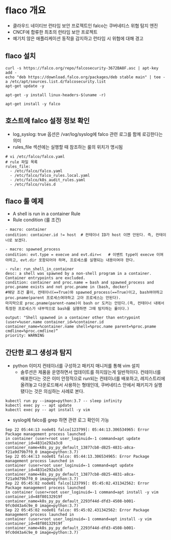 # flaco 개요
- 클라우드 네이티브 런타임 보안 프로젝트인 falco는 쿠버네티스 위협 탐지 엔진
- CNCF에 합류한 최초의 런타임 보안 프로젝트
- 예기치 않은 애플리케이션 동작을 감지하고 런타임 시 위협에 대해 경고

## flaco 설치
```
curl -s https://falco.org/repo/falcosecurity-3672BA8F.asc | apt-key add -
echo "deb https://download.falco.org/packages/deb stable main" | tee -a /etc/apt/sources.list.d/falcosecurity.list
apt-get update -y

apt-get -y install linux-headers-$(uname -r)

apt-get install -y falco
```

## 호스트에 falco 설정 정보 확인
- log_syslog: true 옵션은 /var/log/syslog에 falco 관련 로그를 함께 로깅한다는 의미
- rules_file 섹션에는 실행할 때 참조하는 룰의 위치가 명시됨 
```
# vi /etc/falco/falco.yaml
# rule 파일 목록
rules_file:
  - /etc/falco/falco.yaml
  - /etc/falco/falco_rules.local.yaml
  - /etc/falco/k8s_audit_rules.yaml
  - /etc/falco/rules.d
```

## flaco 룰 예제
- A shell is run in a container Rule
- Rule condition (룰 조건)
```
- macro: container  
condition: container.id != host  # 컨테이너 ID가 host 이면 안된다. 즉, 컨테이너로 보겠다.

- macro: spawned_process   
condition: evt.type = execve and evt.dir=<   # 이벤트 type이 execve 이여야하고, evt.dir 포함되어야 하며, 프로세스를 실행되는 내용이여야 한다.

- rule: run_shell_in_container
desc: a shell was spawned by a non-shell program in a container. Container entrypoints are excluded.
condition: container and proc.name = bash and spawned_process and proc.pname exists and not proc.pname in (bash, docker) 
#해당 조건 풀이, 컨테이너(==True)와 spawned_process(==True)이고, bash여야하고 proc.pname(parent 프로세스여야하고 고아 프로세스는 안된다). 
마지막으로 proc.pname(parent-name)이 bash or 도커는 안된다.(즉, 컨테이너 내에서 특정한 프로세스가 내부적으로 bash를 실행하면 그때 탐지하는 룰이다.)

output: "Shell spawned in a container other than entrypoint (user=%user.name container_id=%container.id
container_name=%container.name shell=%proc.name parent=%proc.pname cmdline=%proc.cmdline)“
priority: WARNING
```

## 간단한 로그 생성과 탐지
- python 이미지 컨테이너를 구성하고 패키지 매니저를 통해 vim 설치 
  - 솔루션은 제품을 운영하면서 업데이트를 하지않는게 일반적이다. 컨테이너를 배포한다는 것은 이미 안정적으로 run되는 컨테이너를 
    배포하고, 레지스트리에 올려놓고 다운로드해서 사용하는 형태인데, 쿠버네티스 안에서 패키지가 실행됐다는 것은 의심하는 사례로 본다.
```
kubectl run py --image=python:3.7 -- sleep infinity
kubectl exec py -- apt update
kubectl exec py -- apt install -y vim
```

- syslog에 falco를 grep 하면 관련 로그 확인이 가능
```
Sep 22 05:44:13 node01 falco[123799]: 05:44:13.306534965: Error Package management process launched
in container (user=root user_loginuid=-1 command=apt update container_id=4831e292a3c8
container_name=k8s_py_py_default_13877cb8-d825-4831-a8ca-f21a9d79b7f0_0 image=python:3.7)
Sep 22 05:44:13 node01 falco: 05:44:13.306534965: Error Package management process launched in
container (user=root user_loginuid=-1 command=apt update container_id=4831e292a3c8
container_name=k8s_py_py_default_13877cb8-d825-4831-a8ca-f21a9d79b7f0_0 image=python:3.7)
Sep 22 05:45:02 node01 falco[123799]: 05:45:02.431342562: Error Package management process launched
in container (user=root user_loginuid=-1 command=apt install -y vim container_id=48f80132919f
container_name=k8s_py_py_default_2293f44d-dfd3-4508-b001-9fc0d43a4c9e_0 image=python:3.7)
Sep 22 05:45:02 node01 falco: 05:45:02.431342562: Error Package management process launched in
container (user=root user_loginuid=-1 command=apt install -y vim container_id=48f80132919f
container_name=k8s_py_py_default_2293f44d-dfd3-4508-b001-9fc0d43a4c9e_0 image=python:3.7)
```





